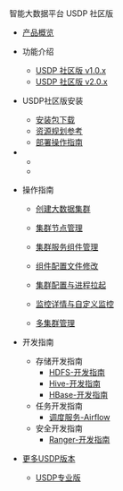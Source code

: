 <div class="sidebar_title icon_"> 智能大数据平台 USDP 社区版</div>   

* [产品概览](/usdp_community/README)
* 功能介绍
   * [USDP 社区版 v1.0.x](usdp_community/1.0.x/release_notes)
   * [USDP 社区版 v2.0.x](usdp_community/2.0.x/release_notes)
* USDP社区版安装
   * [安装包下载](usdp_community/plan&create/download)
   * [资源规划参考](usdp_community/plan&create/deploy_plan)
   * [部署操作指南](usdp_community/plan&create/install)
* <!--产品文档-->
   * <!--[USDP Community  v1.0.x](/usdp_community/1.0.x/README)-->
   * <!--[USDP v2.0.x](/usdp_community/2.0.x/README) -->
* 操作指南
   * [创建大数据集群](usdp_community/webconsole/cluster_create)

   * [集群节点管理](usdp_community/webconsole/node)

   * [集群服务组件管理](usdp_community/webconsole/services)

   * [组件配置文件修改](usdp_community/webconsole/configration)

   * [集群配置与进程拉起](usdp_community/webconsole/cluster_service)

   * [监控详情与自定义监控](usdp_community/webconsole/monitor)

   * [多集群管理](usdp_community/webconsole/cluster_manager)

* 开发指南
   * 存储开发指南
     * [HDFS-开发指南](usdp_community/developer/hdfs)
     * [Hive-开发指南](usdp_community/developer/hive)
     * [HBase-开发指南](usdp_community/developer/hbase)
   * 任务开发指南
     * [调度服务-Airflow](usdp_community/schedule/airflow)
   * 安全开发指南
     * [Ranger-开发指南](usdp_community/developer/ranger)
* [更多USDP版本](/usdp_community/version_list)
   * [USDP专业版](/usdpdc/README)

